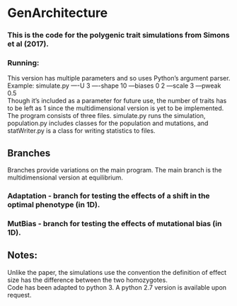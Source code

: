 # GenArchitecture
### This is the code for the polygenic trait simulations from Simons et al (2017).
### Running:
This version has multiple parameters and so uses Python’s argument parser.  
Example: simulate.py —-U 3 —-shape 10 —biases 0 2 —scale 3 —pweak 0.5  
Though it’s included as a parameter for future use, the number of traits has to be left as 1 since the multidimensional version is yet to be implemented.  
The program consists of three files. simulate.py runs the simulation, population.py includes classes for the population and mutations, and statWriter.py is a class for writing statistics to files.

## Branches
Branches provide variations on the main program. The main branch is the multidimensional version at equilibrium.
### Adaptation - branch for testing the effects of a shift in the optimal phenotype (in 1D).
### MutBias - branch for testing the effects of mutational bias (in 1D).

## Notes:
Unlike the paper, the simulations use the convention the definition of effect size has the difference between the two homozygotes.  
Code has been adapted to python 3. A python 2.7 version is available upon request.